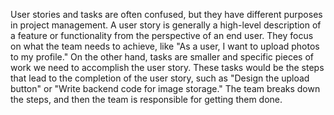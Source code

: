User stories and tasks are often confused, but they have different purposes in project management. A user story is generally a high-level description of a feature or functionality from the perspective of an end user. They focus on what the team needs to achieve, like "As a user, I want to upload photos to my profile." On the other hand, tasks are smaller and specific pieces of work we need to accomplish the user story. These tasks would be the steps that lead to the completion of the user story, such as "Design the upload button" or "Write backend code for image storage." The team breaks down the steps, and then the team is responsible for getting them done.